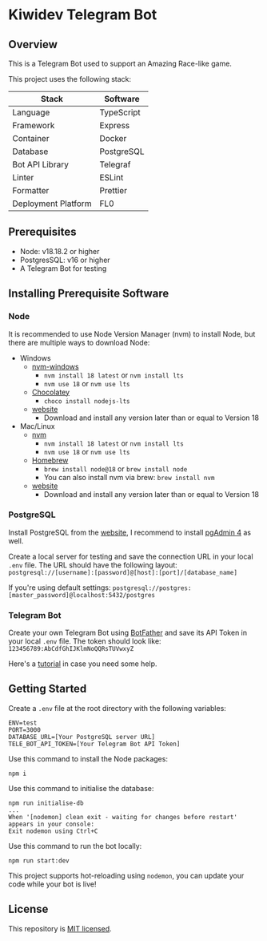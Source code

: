 # Kiwidev Telegram Bot

## Overview

This is a Telegram Bot used to support an Amazing Race-like game.

This project uses the following stack:

| Stack               | Software   |
| ------------------- | ---------- |
| Language            | TypeScript |
| Framework           | Express    |
| Container           | Docker     |
| Database            | PostgreSQL |
| Bot API Library     | Telegraf   |
| Linter              | ESLint     |
| Formatter           | Prettier   |
| Deployment Platform | FL0        |

## Prerequisites

- Node: v18.18.2 or higher
- PostgresSQL: v16 or higher
- A Telegram Bot for testing

## Installing Prerequisite Software

### Node

It is recommended to use Node Version Manager (nvm) to install Node, but there are multiple ways to download Node:

- Windows
  - [nvm-windows](https://github.com/coreybutler/nvm-windows)
    - `nvm install 18 latest` or `nvm install lts`
    - `nvm use 18` or `nvm use lts`
  - [Chocolatey](https://chocolatey.org/)
    - `choco install nodejs-lts`
  - [website](https://nodejs.org/en)
    - Download and install any version later than or equal to Version 18
- Mac/Linux
  - [nvm](https://github.com/nvm-sh/nvm)
    - `nvm install 18 latest` or `nvm install lts`
    - `nvm use 18` or `nvm use lts`
  - [Homebrew](https://docs.brew.sh/Installation)
    - `brew install node@18` or `brew install node`
    - You can also install nvm via brew: `brew install nvm`
  - [website](https://nodejs.org/en)
    - Download and install any version later than or equal to Version 18

### PostgreSQL

Install PostgreSQL from the [website](https://www.postgresql.org/download/), I recommend to install [pgAdmin 4](https://www.pgadmin.org/download/) as well.

Create a local server for testing and save the connection URL in your local `.env` file. The URL should have the following layout: `postgresql://[username]:[password]@[host]:[port]/[database_name]`

If you're using default settings: `postgresql://postgres:[master_password]@localhost:5432/postgres`

### Telegram Bot

Create your own Telegram Bot using [BotFather](https://t.me/botfather) and save its API Token in your local `.env` file. The token should look like: `123456789:AbCdfGhIJKlmNoQQRsTUVwxyZ`

Here's a [tutorial](https://core.telegram.org/bots/features#botfather) in case you need some help.

## Getting Started

Create a `.env` file at the root directory with the following variables:

```dotenv
ENV=test
PORT=3000
DATABASE_URL=[Your PostgreSQL server URL]
TELE_BOT_API_TOKEN=[Your Telegram Bot API Token]
```

Use this command to install the Node packages:

```node
npm i
```

Use this command to initialise the database:

```node
npm run initialise-db
...
When '[nodemon] clean exit - waiting for changes before restart' appears in your console:
Exit nodemon using Ctrl+C
```

Use this command to run the bot locally:

```node
npm run start:dev
```

This project supports hot-reloading using `nodemon`, you can update your code while your bot is live!

## License

This repository is [MIT licensed](LICENSE).
